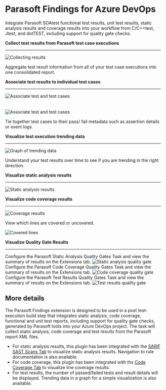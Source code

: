 # Parasoft Findings for Azure DevOps
Integrate Parasoft SOAtest functional test results, unit test results, static analysis results and coverage results into your workflow from C/C++test, Jtest, and dotTEST, including support for quality gate checks.

**Collect test results from Parasoft test case executions**
***
![Collecting results](images/collectResults.png)

Aggregate test result information from all of your test case executions into one consolidated report.

**Associate test results to individual test cases**
***
![Associate test and test cases](images/associateResults.png)
<br>
<br>
<br>
![Associate test and test cases](images/associateResults-2.png)

Tie together test cases to their pass/ fail metadata such as assertion details or event logs.

**Visualize test execution trending data**
***
![Graph of trending data](images/trendingData.png)

Understand your test results over time to see if you are trending in the right direction.

**Visualize static analysis results**
***
![Static analysis results](images/staticAnalysisResults.png)

**Visualize code coverage results**
***
![Coverage results](images/codeCoverageResults.png)

View which lines are covered or uncovered.

![Covered lines](images/codeCoverageResults-2.png)

**Visualize Quality Gate Results**
***
Configure the Parasoft Static Analysis Quality Gates Task and view the summary of results on the Extensions tab.
![Static analysis quality gate](images/qualityGatesStaticAnalysisSummary.png)
Configure the Parasoft Code Coverage Quality Gates Task and view the summary of results on the Extensions tab.
![Code coverage quality gate](images/qualityGatesCodeCoverageSummary.png)
Configure the Parasoft Test Results Quality Gates Task and view the summary of results on the Extensions tab.
![Test results quality gate](images/qualityGatesTestResultsSummary.png)

## More details
The Parasoft Findings extension is designed to be used in a post test-execution build step that integrates static analysis, code coverage, functional and unit test reports, including support for quality gate checks, generated by Parasoft tools into your Azure DevOps project. The task will collect static analysis, code coverage and test results from the Parasoft report XML files.
- For static analysis results, this plugin has been integrated with the [SARIF SAST Scans Tab](https://marketplace.visualstudio.com/items?itemName=sariftools.scans) to visualize static analysis results. Navigation to rule documentation is also available.
- For code coverage, this plugin has been integrated with ths [Code Coverage Tab](https://learn.microsoft.com/en-us/azure/devops/pipelines/test/review-code-coverage-results?view=azure-devops) to visualize line coverage results.
- For test results, the number of passed/failed tests and result details will be displayed. Trending data in a graph for a simple visualization is also available.
